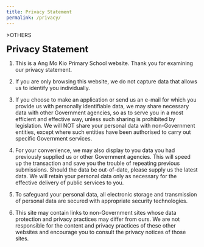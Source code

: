 ```yaml
---
title: Privacy Statement
permalink: /privacy/
---
```

&gt;OTHERS

**<font size="5">Privacy Statement</font>**

1.  This is a Ang Mo Kio Primary School website. Thank you for examining our privacy statement.  
    
2.  If you are only browsing this website, we do not capture data that allows us to identify you individually.  
    
3.  If you choose to make an application or send us an e-mail for which you provide us with personally identifiable data, we may share necessary data with other Government agencies, so as to serve you in a most efficient and effective way, unless such sharing is prohibited by legislation. We will NOT share your personal data with non-Government entities, except where such entities have been authorised to carry out specific Government services.&nbsp;  
    
4.  For your convenience, we may also display to you data you had previously supplied us or other Government agencies. This will speed up the transaction and save you the trouble of repeating previous submissions. Should the data be out-of-date, please supply us the latest data. We will retain your personal data only as necessary for the effective delivery of public services to you.&nbsp;  
    
5.  To safeguard your personal data, all electronic storage and transmission of personal data are secured with appropriate security technologies.  
    
6.  This site may contain links to non-Government sites whose data protection and privacy practices may differ from ours. We are not responsible for the content and privacy practices of these other websites and encourage you to consult the privacy notices of those sites.